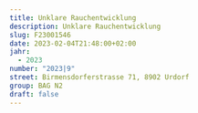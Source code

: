 ```yaml
---
title: Unklare Rauchentwicklung
description: Unklare Rauchentwicklung
slug: F23001546
date: 2023-02-04T21:48:00+02:00
jahr:
  - 2023
number: "2023|9"
street: Birmensdorferstrasse 71, 8902 Urdorf
group: BAG N2
draft: false
---
```

